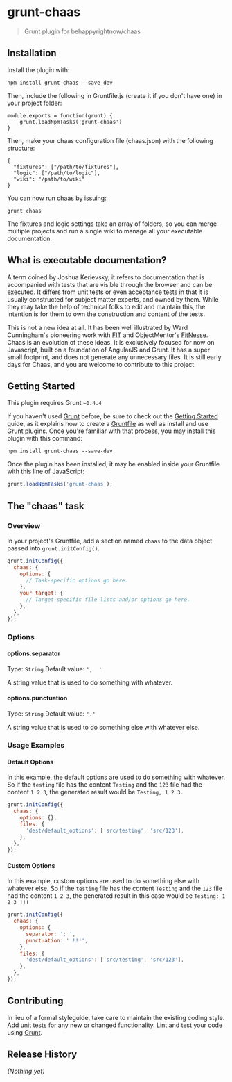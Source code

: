 # grunt-chaas

> Grunt plugin for behappyrightnow/chaas

## Installation

Install the plugin with:
```shell
npm install grunt-chaas --save-dev
```

Then, include the following in Gruntfile.js (create it if you don't have one) in your project folder:

```shell
module.exports = function(grunt) {
    grunt.loadNpmTasks('grunt-chaas')
}
```
Then, make your chaas configuration file (chaas.json) with the following structure:
```shell
{
  "fixtures": ["/path/to/fixtures"],
  "logic": ["/path/to/logic"],
  "wiki": "/path/to/wiki"
}
```

You can now run chaas by issuing:
```shell
grunt chaas
```

The fixtures and logic settings take an array of folders, so you can merge multiple projects and run a single wiki to manage all your executable documentation.

## What is executable documentation?
A term coined by Joshua Kerievsky, it refers to documentation that is accompanied with tests that are visible through the browser and can be executed. It differs from unit tests or even acceptance tests in that it is usually constructed for subject matter experts, and owned by them. While they may take the help of technical folks to edit and maintain this, the intention is for them to own the construction and content of the tests. 

This is not a new idea at all. It has been well illustrated by Ward Cunningham's pioneering work with [FIT](http://fit.c2.com) and ObjectMentor's [FitNesse](http://fitnesse.org). Chaas is an evolution of these ideas. It is exclusively focused for now on Javascript, built on a foundation of AngularJS and Grunt. It has a super small footprint, and does not generate any unnecessary files. It is still early days for Chaas, and you are welcome to contribute to this project.

## Getting Started
This plugin requires Grunt `~0.4.4`

If you haven't used [Grunt](http://gruntjs.com/) before, be sure to check out the [Getting Started](http://gruntjs.com/getting-started) guide, as it explains how to create a [Gruntfile](http://gruntjs.com/sample-gruntfile) as well as install and use Grunt plugins. Once you're familiar with that process, you may install this plugin with this command:

```shell
npm install grunt-chaas --save-dev
```

Once the plugin has been installed, it may be enabled inside your Gruntfile with this line of JavaScript:

```js
grunt.loadNpmTasks('grunt-chaas');
```

## The "chaas" task

### Overview
In your project's Gruntfile, add a section named `chaas` to the data object passed into `grunt.initConfig()`.

```js
grunt.initConfig({
  chaas: {
    options: {
      // Task-specific options go here.
    },
    your_target: {
      // Target-specific file lists and/or options go here.
    },
  },
});
```

### Options

#### options.separator
Type: `String`
Default value: `',  '`

A string value that is used to do something with whatever.

#### options.punctuation
Type: `String`
Default value: `'.'`

A string value that is used to do something else with whatever else.

### Usage Examples

#### Default Options
In this example, the default options are used to do something with whatever. So if the `testing` file has the content `Testing` and the `123` file had the content `1 2 3`, the generated result would be `Testing, 1 2 3.`

```js
grunt.initConfig({
  chaas: {
    options: {},
    files: {
      'dest/default_options': ['src/testing', 'src/123'],
    },
  },
});
```

#### Custom Options
In this example, custom options are used to do something else with whatever else. So if the `testing` file has the content `Testing` and the `123` file had the content `1 2 3`, the generated result in this case would be `Testing: 1 2 3 !!!`

```js
grunt.initConfig({
  chaas: {
    options: {
      separator: ': ',
      punctuation: ' !!!',
    },
    files: {
      'dest/default_options': ['src/testing', 'src/123'],
    },
  },
});
```

## Contributing
In lieu of a formal styleguide, take care to maintain the existing coding style. Add unit tests for any new or changed functionality. Lint and test your code using [Grunt](http://gruntjs.com/).

## Release History
_(Nothing yet)_
